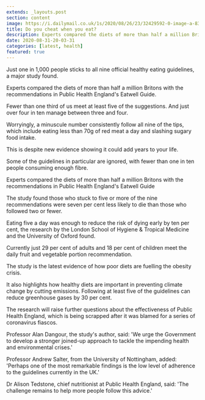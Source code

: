 ```yaml
---
extends: _layouts.post
section: content
image: https://i.dailymail.co.uk/1s/2020/08/26/23/32429592-0-image-a-83_1598480519397.jpg 
title: Do you cheat when you eat? 
description: Experts compared the diets of more than half a million Britons with the recommendations in Public Health Englands Eatwell Guide. 
date: 2020-08-31-20-03-31 
categories: [latest, health] 
featured: true 
--- 
```

Just one in 1,000 people sticks to all nine official healthy eating guidelines, a major study found.

Experts compared the diets of more than half a million Britons with the recommendations in Public Health England's Eatwell Guide.

Fewer than one third of us meet at least five of the suggestions. And just over four in ten manage between three and four.

Worryingly, a minuscule number consistently follow all nine of the tips, which include eating less than 70g of red meat a day and slashing sugary food intake.

This is despite new evidence showing it could add years to your life.

Some of the guidelines in particular are ignored, with fewer than one in ten people consuming enough fibre.

Experts compared the diets of more than half a million Britons with the recommendations in Public Health England's Eatwell Guide

The study found those who stuck to five or more of the nine recommendations were seven per cent less likely to die than those who followed two or fewer.

Eating five a day was enough to reduce the risk of dying early by ten per cent, the research by the London School of Hygiene & Tropical Medicine and the University of Oxford found.

Currently just 29 per cent of adults and 18 per cent of children meet the daily fruit and vegetable portion recommendation.

The study is the latest evidence of how poor diets are fuelling the obesity crisis.

It also highlights how healthy diets are important in preventing climate change by cutting emissions. Following at least five of the guidelines can reduce greenhouse gases by 30 per cent.

The research will raise further questions about the effectiveness of Public Health England, which is being scrapped after it was blamed for a series of coronavirus fiascos. 

Professor Alan Dangour, the study's author, said: 'We urge the Government to develop a stronger joined-up approach to tackle the impending health and environmental crises.'

Professor Andrew Salter, from the University of Nottingham, added: 'Perhaps one of the most remarkable findings is the low level of adherence to the guidelines currently in the UK.' 

Dr Alison Tedstone, chief nutritionist at Public Health England, said: 'The challenge remains to help more people follow this advice.'

